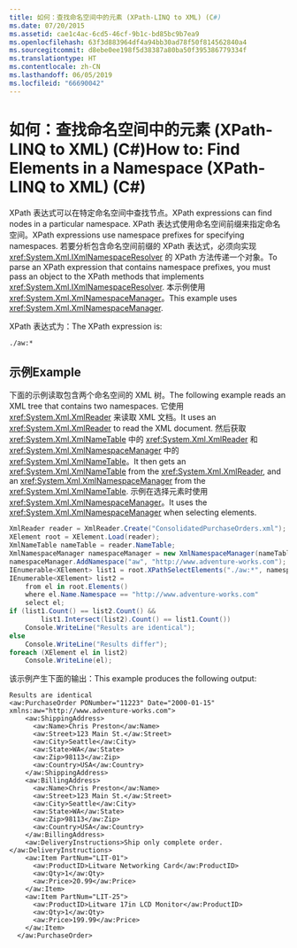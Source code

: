 ```yaml
---
title: 如何：查找命名空间中的元素 (XPath-LINQ to XML) (C#)
ms.date: 07/20/2015
ms.assetid: cae1c4ac-6cd5-46cf-9b1c-bd85bc9b7ea9
ms.openlocfilehash: 63f3d883964df4a94bb30ad78f50f814562840a4
ms.sourcegitcommit: d8ebe0ee198f5d38387a80ba50f395386779334f
ms.translationtype: HT
ms.contentlocale: zh-CN
ms.lasthandoff: 06/05/2019
ms.locfileid: "66690042"
---
```

# <a name="how-to-find-elements-in-a-namespace-xpath-linq-to-xml-c"></a><span data-ttu-id="4b0d5-102">如何：查找命名空间中的元素 (XPath-LINQ to XML) (C#)</span><span class="sxs-lookup"><span data-stu-id="4b0d5-102">How to: Find Elements in a Namespace (XPath-LINQ to XML) (C#)</span></span>

<span data-ttu-id="4b0d5-103">XPath 表达式可以在特定命名空间中查找节点。</span><span class="sxs-lookup"><span data-stu-id="4b0d5-103">XPath expressions can find nodes in a particular namespace.</span></span> <span data-ttu-id="4b0d5-104">XPath 表达式使用命名空间前缀来指定命名空间。</span><span class="sxs-lookup"><span data-stu-id="4b0d5-104">XPath expressions use namespace prefixes for specifying namespaces.</span></span> <span data-ttu-id="4b0d5-105">若要分析包含命名空间前缀的 XPath 表达式，必须向实现 <xref:System.Xml.IXmlNamespaceResolver> 的 XPath 方法传递一个对象。</span><span class="sxs-lookup"><span data-stu-id="4b0d5-105">To parse an XPath expression that contains namespace prefixes, you must pass an object to the XPath methods that implements <xref:System.Xml.IXmlNamespaceResolver>.</span></span> <span data-ttu-id="4b0d5-106">本示例使用 <xref:System.Xml.XmlNamespaceManager>。</span><span class="sxs-lookup"><span data-stu-id="4b0d5-106">This example uses <xref:System.Xml.XmlNamespaceManager>.</span></span>

<span data-ttu-id="4b0d5-107">XPath 表达式为：</span><span class="sxs-lookup"><span data-stu-id="4b0d5-107">The XPath expression is:</span></span>

`./aw:*`

## <a name="example"></a><span data-ttu-id="4b0d5-108">示例</span><span class="sxs-lookup"><span data-stu-id="4b0d5-108">Example</span></span>

<span data-ttu-id="4b0d5-109">下面的示例读取包含两个命名空间的 XML 树。</span><span class="sxs-lookup"><span data-stu-id="4b0d5-109">The following example reads an XML tree that contains two namespaces.</span></span> <span data-ttu-id="4b0d5-110">它使用 <xref:System.Xml.XmlReader> 来读取 XML 文档。</span><span class="sxs-lookup"><span data-stu-id="4b0d5-110">It uses an <xref:System.Xml.XmlReader> to read the XML document.</span></span> <span data-ttu-id="4b0d5-111">然后获取 <xref:System.Xml.XmlNameTable> 中的 <xref:System.Xml.XmlReader> 和 <xref:System.Xml.XmlNamespaceManager> 中的 <xref:System.Xml.XmlNameTable>。</span><span class="sxs-lookup"><span data-stu-id="4b0d5-111">It then gets an <xref:System.Xml.XmlNameTable> from the <xref:System.Xml.XmlReader>, and an <xref:System.Xml.XmlNamespaceManager> from the <xref:System.Xml.XmlNameTable>.</span></span> <span data-ttu-id="4b0d5-112">示例在选择元素时使用 <xref:System.Xml.XmlNamespaceManager>。</span><span class="sxs-lookup"><span data-stu-id="4b0d5-112">It uses the <xref:System.Xml.XmlNamespaceManager> when selecting elements.</span></span>

```csharp
XmlReader reader = XmlReader.Create("ConsolidatedPurchaseOrders.xml");
XElement root = XElement.Load(reader);
XmlNameTable nameTable = reader.NameTable;
XmlNamespaceManager namespaceManager = new XmlNamespaceManager(nameTable);
namespaceManager.AddNamespace("aw", "http://www.adventure-works.com");
IEnumerable<XElement> list1 = root.XPathSelectElements("./aw:*", namespaceManager);
IEnumerable<XElement> list2 =
    from el in root.Elements()
    where el.Name.Namespace == "http://www.adventure-works.com"
    select el;
if (list1.Count() == list2.Count() &&
        list1.Intersect(list2).Count() == list1.Count())
    Console.WriteLine("Results are identical");
else
    Console.WriteLine("Results differ");
foreach (XElement el in list2)
    Console.WriteLine(el);
```

<span data-ttu-id="4b0d5-113">该示例产生下面的输出：</span><span class="sxs-lookup"><span data-stu-id="4b0d5-113">This example produces the following output:</span></span>

```
Results are identical
<aw:PurchaseOrder PONumber="11223" Date="2000-01-15" xmlns:aw="http://www.adventure-works.com">
    <aw:ShippingAddress>
      <aw:Name>Chris Preston</aw:Name>
      <aw:Street>123 Main St.</aw:Street>
      <aw:City>Seattle</aw:City>
      <aw:State>WA</aw:State>
      <aw:Zip>98113</aw:Zip>
      <aw:Country>USA</aw:Country>
    </aw:ShippingAddress>
    <aw:BillingAddress>
      <aw:Name>Chris Preston</aw:Name>
      <aw:Street>123 Main St.</aw:Street>
      <aw:City>Seattle</aw:City>
      <aw:State>WA</aw:State>
      <aw:Zip>98113</aw:Zip>
      <aw:Country>USA</aw:Country>
    </aw:BillingAddress>
    <aw:DeliveryInstructions>Ship only complete order.</aw:DeliveryInstructions>
    <aw:Item PartNum="LIT-01">
      <aw:ProductID>Litware Networking Card</aw:ProductID>
      <aw:Qty>1</aw:Qty>
      <aw:Price>20.99</aw:Price>
    </aw:Item>
    <aw:Item PartNum="LIT-25">
      <aw:ProductID>Litware 17in LCD Monitor</aw:ProductID>
      <aw:Qty>1</aw:Qty>
      <aw:Price>199.99</aw:Price>
    </aw:Item>
  </aw:PurchaseOrder>
```
